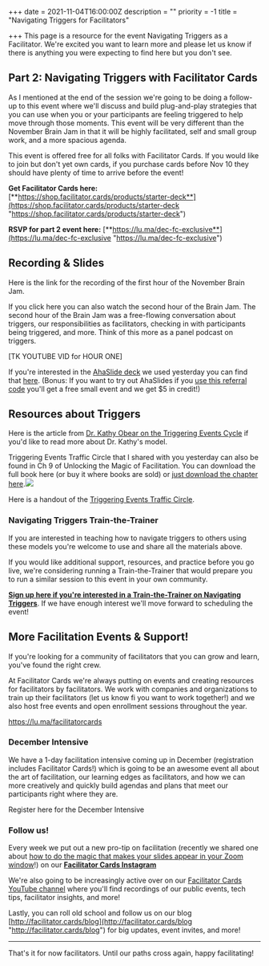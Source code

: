 +++
date = 2021-11-04T16:00:00Z
description = ""
priority = -1
title = "Navigating Triggers for Facilitators"

+++
This page is a resource for the event Navigating Triggers as a Facilitator. We're excited you want to learn more and please let us know if there is anything you were expecting to find here but you don't see.

## Part 2: Navigating Triggers with Facilitator Cards

As I mentioned at the end of the session we're going to be doing a follow-up to this event where we'll discuss and build plug-and-play strategies that you can use when you or your participants are feeling triggered to help move through those moments. This event will be very different than the November Brain Jam in that it will be highly facilitated, self and small group work, and a more spacious agenda.

This event is offered free for all folks with Facilitator Cards. If you would like to join but don't yet own cards, if you purchase cards before Nov 10 they should have plenty of time to arrive before the event!

**Get Facilitator Cards here:** [**https://shop.facilitator.cards/products/starter-deck**](https://shop.facilitator.cards/products/starter-deck "https://shop.facilitator.cards/products/starter-deck")

**RSVP for part 2 event here:** [**https://lu.ma/dec-fc-exclusive**](https://lu.ma/dec-fc-exclusive "https://lu.ma/dec-fc-exclusive")

## Recording & Slides

Here is the link for the recording of the first hour of the November Brain Jam.

If you click here you can also watch the second hour of the Brain Jam. The second hour of the Brain Jam was a free-flowing conversation about triggers, our responsibilities as facilitators, checking in with participants being triggered, and more. Think of this more as a panel podcast on triggers.

\[TK YOUTUBE VID for HOUR ONE\]

If you're interested in the [AhaSlide deck](https://presenter.ahaslides.com/share/triggers-1635857949592-qz7ez9xkd9) we used yesterday you can find that [here](https://presenter.ahaslides.com/share/triggers-1635857949592-qz7ez9xkd9). (Bonus: If you want to try out AhaSlides if you [use this referral code](https://presenter.ahaslides.com/pages/register?referral-code=13ZJXU9QRY) you'll get a free small event and we get $5 in credit!)

## Resources about Triggers

Here is the article from [Dr. Kathy Obear on the Triggering Events Cycle](https://www.vanderbilt.edu/oacs/wp-content/uploads/sites/140/Navigating-Triggers.pdf) if you'd like to read more about Dr. Kathy's model.

Triggering Events Traffic Circle that I shared with you yesterday can also be found in Ch 9 of Unlocking the Magic of Facilitation. You can download the full book here (or buy it where books are sold) or [just download the chapter here](https://www.facilitating.xyz/chapter-9-unlocking-the-magic-of-facilitation-triggers/).![](/img/blog/screen-shot-2021-11-04-at-7-46am.png)

Here is a handout of the [Triggering Events Traffic Circle](https://drive.google.com/file/d/1ZeET9KJHcQcwi9Sj0paTD9RXFz2yJYdL/view).

### Navigating Triggers Train-the-Trainer

If you are interested in teaching how to navigate triggers to others using these models you're welcome to use and share all the materials above.

If you would like additional support, resources, and practice before you go live, we're considering running a Train-the-Trainer that would prepare you to run a similar session to this event in your own community.

[**Sign up here if you're interested in a Train-the-Trainer on Navigating Triggers**](https://airtable.com/shrXrbwoqx9lcLXwF). If we have enough interest we'll move forward to scheduling the event!

## More Facilitation Events & Support!

If you're looking for a community of facilitators that you can grow and learn, you've found the right crew.

At Facilitator Cards we're always putting on events and creating resources for facilitators by facilitators. We work with companies and organizations to train up their facilitators (let us know fi you want to work together!) and we also host free events and open enrollment sessions throughout the year.

https://lu.ma/facilitatorcards

### December Intensive

We have a 1-day facilitation intensive coming up in December (registration includes Facilitator Cards!) which is going to be an awesome event all about the art of facilitation, our learning edges as facilitators, and how we can more creatively and quickly build agendas and plans that meet our participants right where they are.

Register here for the December Intensive

### Follow us!

Every week we put out a new pro-tip on facilitation (recently we shared one about [how to do the magic that makes your slides appear in your Zoom window](https://www.instagram.com/p/CVnXPMxLNX-/)!) on our [**Facilitator Cards Instagram**](https://www.instagram.com/facilitatorcards/)

We're also going to be increasingly active over on our [Facilitator Cards YouTube channel](https://www.youtube.com/facilitatorcards) where you'll find recordings of our public events, tech tips, facilitator insights, and more!

Lastly, you can roll old school and follow us on our blog [http://facilitator.cards/blog](http://facilitator.cards/blog "http://facilitator.cards/blog") for big updates, event invites, and more!

***

That's it for now facilitators. Until our paths cross again, happy facilitating!